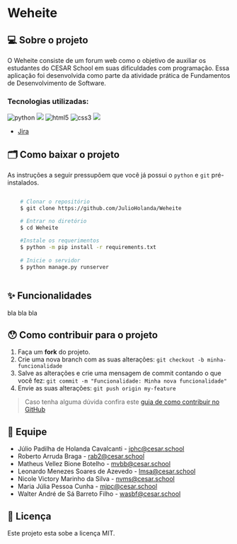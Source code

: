 # Weheite

## 💻 Sobre o projeto

O Weheite consiste de um forum web como o objetivo de auxiliar os estudantes do CESAR School em suas dificuldades com programação.
Essa aplicação foi desenvolvida como parte da atividade prática de Fundamentos de Desenvolvimento de Software.

### Tecnologias utilizadas:
<img src="https://img.shields.io/badge/python-3670A0?style=for-the-badge&logo=python&logoColor=ffdd54" alt="python"/>  <img src="https://img.shields.io/badge/Django-092E20?style=for-the-badge&logo=django&logoColor=white" atl="Django"/> <img src="https://img.shields.io/badge/html5-%23E34F26.svg?style=for-the-badge&logo=html5&logoColor=white" alt="html5"/> <img src="https://img.shields.io/badge/CSS3-1572B6?style=for-the-badge&logo=css3&logoColor=white" alt="css3" /> <img src="https://img.shields.io/badge/SQLite-%2307405e.svg?style=for-the-badge&logo=sqlite&logoColor=white"/>

* [Jira]( https://weheite.atlassian.net/jira/software/projects/WEH/boards/1/roadmap?assignee=unassigned%2C62715a232db3080070243629&shared=&atlOrigin=eyJpIjoiMzhhOTViYjZlMDE2NDIwYmFiZTMxYmE1OWQxMzIwZGIiLCJwIjoiaiJ9)

## 🗂 Como baixar o projeto

As instruções a seguir pressupõem que você já possui o `python` e `git` pré-instalados.

```bash

    # Clonar o repositório
    $ git clone https://github.com/JulioHolanda/Weheite

    # Entrar no diretório
    $ cd Weheite
    
    #Instale os requerimentos
    $ python -m pip install -r requirements.txt
    
    # Inicie o servidor
    $ python manage.py runserver
    

```
## ✨ Funcionalidades

bla bla bla

## 😯 Como contribuir para o projeto

1. Faça um **fork** do projeto.
2. Crie uma nova branch com as suas alterações: `git checkout -b minha-funcionalidade`
3. Salve as alterações e crie uma mensagem de commit contando o que você fez: `git commit -m "Funcionalidade: Minha nova funcionalidade"`
4. Envie as suas alterações: `git push origin my-feature`
> Caso tenha alguma dúvida confira este [guia de como contribuir no GitHub](https://github.com/firstcontributions/first-contributions)

## 🚀 Equipe

* Júlio Padilha de Holanda Cavalcanti - jphc@cesar.school
* Roberto Arruda Braga - rab2@cesar.school
* Matheus Vellez Bione Botelho - mvbb@cesar.school
* Leonardo Menezes Soares de Azevedo - lmsa@cesar.school
* Nicole Victory Marinho da Silva - nvms@cesar.school
* Maria Júlia Pessoa Cunha - mjpc@cesar.school
* Walter André de Sá Barreto Filho - wasbf@cesar.school

## 📝 Licença

Este projeto esta sobe a licença MIT.
